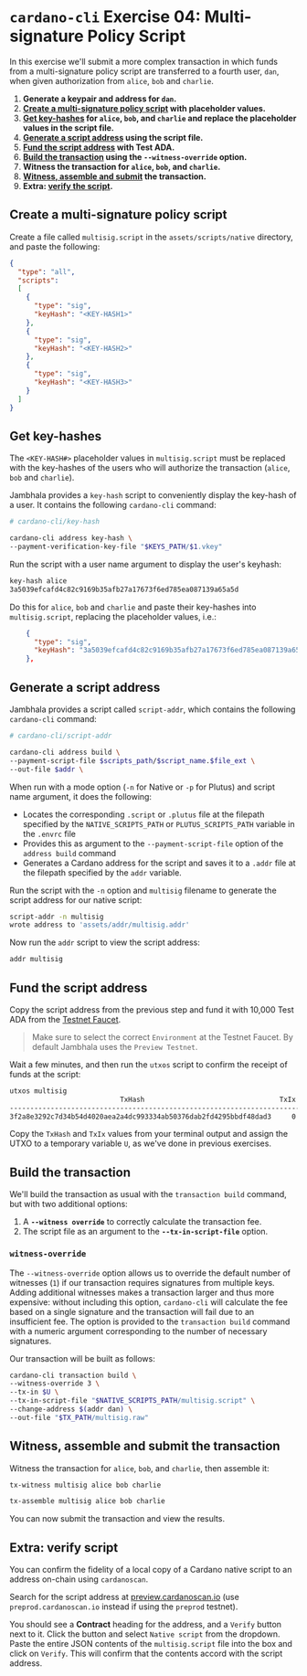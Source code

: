 # **`cardano-cli` Exercise 04: Multi-signature Policy Script**

In this exercise we'll submit a more complex transaction in which funds from a multi-signature policy script are transferred to a fourth user, `dan`, when given authorization from `alice`, `bob` and `charlie`.

1. **Generate a keypair and address for `dan`.**
2. **[Create a multi-signature policy script](#script) with placeholder values.**
3. **[Get key-hashes](#keyhashes) for `alice`, `bob`, and `charlie` and replace the placeholder values in the script file.**
4. **[Generate a script address](#address) using the script file.**
5. **[Fund the script address](#fund) with Test ADA.**
6. **[Build the transaction](#build) using the `--witness-override` option.**
7. **Witness the transaction for `alice`, `bob`, and `charlie`.**
8. **[Witness, assemble and submit](#assemble) the transaction.**
9. **Extra: [verify the script](#verify).**

## <a id="script"></a> **Create a multi-signature policy script**
Create a file called `multisig.script` in the `assets/scripts/native` directory, and paste the following:

```json
{
  "type": "all",
  "scripts":
  [
    {
      "type": "sig",
      "keyHash": "<KEY-HASH1>"
    },
    {
      "type": "sig",
      "keyHash": "<KEY-HASH2>"
    },
    {
      "type": "sig",
      "keyHash": "<KEY-HASH3>"
    }
  ]
}
```

## <a id="keyhashes"></a> **Get key-hashes**
The `<KEY-HASH#>` placeholder values in `multisig.script` must be replaced with the key-hashes of the users who will authorize the transaction (`alice`, `bob` and `charlie`).

Jambhala provides a `key-hash` script to conveniently display the key-hash of a user. It contains the following `cardano-cli` command:

```sh
# cardano-cli/key-hash

cardano-cli address key-hash \
--payment-verification-key-file "$KEYS_PATH/$1.vkey"
```

Run the script with a user name argument to display the user's keyhash:

```sh
key-hash alice
3a5039efcafd4c82c9169b35afb27a17673f6ed785ea087139a65a5d
```

Do this for `alice`, `bob` and `charlie` and paste their key-hashes into `multisig.script`, replacing the placeholder values, i.e.:

```json
    {
      "type": "sig",
      "keyHash": "3a5039efcafd4c82c9169b35afb27a17673f6ed785ea087139a65a5d"
    },
```

## <a id="address"></a> **Generate a script address**
Jambhala provides a script called `script-addr`, which contains the following `cardano-cli` command:

```sh
# cardano-cli/script-addr

cardano-cli address build \
--payment-script-file $scripts_path/$script_name.$file_ext \
--out-file $addr \
```

When run with a mode option (`-n` for Native or `-p` for Plutus) and script name argument, it does the following:
 * Locates the corresponding `.script` or `.plutus` file at the filepath specified by the `NATIVE_SCRIPTS_PATH` or `PLUTUS_SCRIPTS_PATH` variable in the `.envrc` file
 * Provides this as argument to the `--payment-script-file` option of the `address build` command
 * Generates a Cardano address for the script and saves it to a `.addr` file at the filepath specified by the `addr` variable.

Run the script with the `-n` option and `multisig` filename to generate the script address for our native script:

```sh
script-addr -n multisig
wrote address to 'assets/addr/multisig.addr'
```

Now run the `addr` script to view the script address:

```sh
addr multisig
```

## <a id="fund"></a> **Fund the script address**
Copy the script address from the previous step and fund it with 10,000 Test ADA from the [Testnet Faucet](https://docs.cardano.org/cardano-testnet/tools/faucet).

>Make sure to select the correct `Environment` at the Testnet Faucet. By default Jambhala uses the `Preview Testnet`.

Wait a few minutes, and then run the `utxos` script to confirm the receipt of funds at the script:

```sh
utxos multisig
                           TxHash                                 TxIx        Amount
--------------------------------------------------------------------------------------
3f2a8e3292c7d34b54d4020aea2a4dc993334ab50376dab2fd4295bbdf48dad3     0        10000000000 lovelace + TxOutDatumNone
```

Copy the `TxHash` and `TxIx` values from your terminal output and assign the UTXO to a temporary variable `U`, as we've done in previous exercises.

## <a id="build"></a> **Build the transaction**
We'll build the transaction as usual with the `transaction build` command, but with two additional options:

1. A **`--witness override`** to correctly calculate the transaction fee.
2. The script file as an argument to the **`--tx-in-script-file`** option.

### **`witness-override`**
The `--witness-override` option allows us to override the default number of witnesses (`1`) if our transaction requires signatures from multiple keys. Adding additional witnesses makes a transaction larger and thus more expensive: without including this option, `cardano-cli` will calculate the fee based on a single signature and the transaction will fail due to an insufficient fee. The option is provided to the `transaction build` command with a numeric argument corresponding to the number of necessary signatures.

Our transaction will be built as follows:

```sh
cardano-cli transaction build \
--witness-override 3 \
--tx-in $U \
--tx-in-script-file "$NATIVE_SCRIPTS_PATH/multisig.script" \
--change-address $(addr dan) \
--out-file "$TX_PATH/multisig.raw"
```

## <a id="assemble"></a> **Witness, assemble and submit the transaction**
Witness the transaction for `alice`, `bob`, and `charlie`, then assemble it:

```sh
tx-witness multisig alice bob charlie
```

```sh
tx-assemble multisig alice bob charlie
```

You can now submit the transaction and view the results.

## <a id="verify"></a> **Extra: verify script**
You can confirm the fidelity of a local copy of a Cardano native script to an address on-chain using `cardanoscan`.

Search for the script address at [preview.cardanoscan.io](https://preview.cardanoscan.io) (use `preprod.cardanoscan.io` instead if using the `preprod` testnet).

You should see a **Contract** heading for the address, and a `Verify` button next to it. Click the button and select `Native script` from the dropdown. Paste the entire JSON contents of the `multisig.script` file into the box and click on `Verify`. This will confirm that the contents accord with the script address.